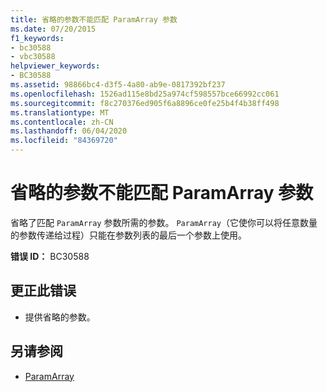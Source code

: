 ```yaml
---
title: 省略的参数不能匹配 ParamArray 参数
ms.date: 07/20/2015
f1_keywords:
- bc30588
- vbc30588
helpviewer_keywords:
- BC30588
ms.assetid: 98866bc4-d3f5-4a80-ab9e-0817392bf237
ms.openlocfilehash: 1526ad115e8bd25a974cf598557bce66992cc061
ms.sourcegitcommit: f8c270376ed905f6a8896ce0fe25b4f4b38ff498
ms.translationtype: MT
ms.contentlocale: zh-CN
ms.lasthandoff: 06/04/2020
ms.locfileid: "84369720"
---
```

# <a name="omitted-argument-cannot-match-a-paramarray-parameter"></a>省略的参数不能匹配 ParamArray 参数
省略了匹配 `ParamArray` 参数所需的参数。 `ParamArray`（它使你可以将任意数量的参数传递给过程）只能在参数列表的最后一个参数上使用。  
  
 **错误 ID：** BC30588  
  
## <a name="to-correct-this-error"></a>更正此错误  
  
- 提供省略的参数。  
  
## <a name="see-also"></a>另请参阅

- [ParamArray](../language-reference/modifiers/paramarray.md)
